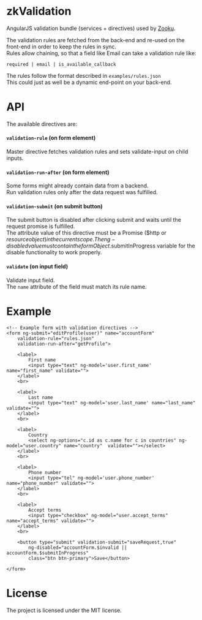 zkValidation
============

AngularJS validation bundle (services + directives) used by [Zooku](http://my.zooku.ro).  

The validation rules are fetched from the back-end and re-used on the front-end
in order to keep the rules in sync.  
Rules allow chaining, so that a field like Email can take a validation rule like:
    
    required | email | is_available_callback

The rules follow the format described in `examples/rules.json`  
This could just as well be a dynamic end-point on your back-end.


API
===

The available directives are:

#### `validation-rule` (on form element)

Master directive fetches validation rules and sets validate-input on child inputs.

#### `validation-run-after` (on form element)

Some forms might already contain data from a backend.  
Run validation rules only after the data request was fulfilled.  

#### `validation-submit` (on submit button)

The submit button is disabled after clicking submit and waits until the request promise is fulfilled.  
The attribute value of this directive must be a Promise ($http or $resource object) in the current scope.  
The ng-disabled value must contain the formObject.$submitInProgress variable for the disable functionality to work properly.  

#### `validate` (on input field)

Validate input field.  
The `name` attribute of the field must match its rule name.

Example
=======

    <!-- Example form with validation directives -->
    <form ng-submit="editProfile(user)" name="accountForm" 
        validation-rule="rules.json"
        validation-run-after="getProfile">
        
        <label>
            First name
            <input type="text" ng-model='user.first_name' name="first_name" validate="">
        </label>
        <br>
        
        <label>
            Last name
            <input type="text" ng-model='user.last_name' name="last_name" validate="">
        </label>
        <br>
        
        <label>
            Country
            <select ng-options="c.id as c.name for c in countries" ng-model="user.country" name="country"  validate=""></select>
        </label>
        <br>
        
        <label>
            Phone number
            <input type="tel" ng-model='user.phone_number' name="phone_number" validate="">
        </label>
        <br>
        
        <label>
            Accept terms
            <input type="checkbox" ng-model="user.accept_terms" name="accept_terms" validate="">
        </label>
        <br>
        
        <button type="submit" validation-submit="saveRequest,true" 
            ng-disabled="accountForm.$invalid || accountForm.$submitInProgress"
            class="btn btn-primary">Save</button>
        
    </form>


License
=======

The project is licensed under the MIT license.
